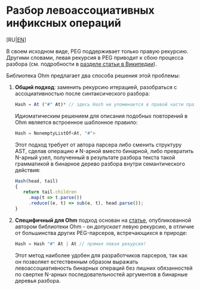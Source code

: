 # Разбор левоассоциативных инфиксных операций

[RU|[EN](./assoc.md)]

В своем исходном виде, PEG поддерживает только правую рекурсию. Другими словами, левая рекурсия в PEG приводит к сбою процесса разбора (см.  подробности в [разделе статьи в Википедии][PEG-LR]).

Библиотека Ohm предлагает два способа решения этой проблемы:

1. **Общий подход**: заменить рекурсию итерацией, разобраться с ассоциативностью после синтаксического разбора:

   ```js
   Hash = At ("#" At)* // здесь Hash не упоминается в правой части правила
   ```

   Идиоматическим решением для описания подобных повторений в Ohm является встроенное шаблонное правило:

   ```js
   Hash = NonemptyListOf<At, "#"> 
   ```

   Этот подход требует от автора парсера либо сменить структуру AST, сделав операцию `#` N-арной вместо бинарной, либо превратить N-арный узел, полученный в результате разбора текста такой грамматикой в бинарное дерево разбора внутри семантического действия:

   ```ts
   Hash(head, tail)
   {
      return tail.children
        .map(t => t.parse())
        .reduce((e, t) => sub(e, t), head.parse());
   }
   ```

2. **Специфичный для Ohm** подход основан на [статье][Packrat-LR], опубликованной автором библиотеки Ohm - он *допускает* левую рекурсию, в отличие от большинства других PEG-парсеров, встречающихся в природе:

   ```js
   Hash = Hash "#" At | At // прямая левая рекурсия!
   ```

   Этот метод наиболее удобен для разработчиков парсеров, так как он позволяет естественным образом выражать левоассоциативность бинарных операций без лишних обязанностей по свертке N-арных последовательностей аргументов в бинарные деревья разбора.

[PEG-LR]: https://ru.wikipedia.org/wiki/%D0%93%D1%80%D0%B0%D0%BC%D0%BC%D0%B0%D1%82%D0%B8%D0%BA%D0%B0,_%D1%80%D0%B0%D0%B7%D0%B1%D0%B8%D1%80%D0%B0%D1%8E%D1%89%D0%B0%D1%8F_%D0%B2%D1%8B%D1%80%D0%B0%D0%B6%D0%B5%D0%BD%D0%B8%D0%B5#%D0%9D%D0%B5%D0%BF%D1%80%D1%8F%D0%BC%D0%B0%D1%8F_%D0%BB%D0%B5%D0%B2%D0%B0%D1%8F_%D1%80%D0%B5%D0%BA%D1%83%D1%80%D1%81%D0%B8%D1%8F
[Packrat-LR]: https://tinlizzie.org/VPRIPapers/tr2007002_packrat.pdf
